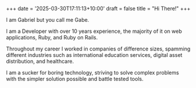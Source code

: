 +++
date = '2025-03-30T17:11:13+10:00'
draft = false
title = "Hi There!"
+++

I am Gabriel but you call me Gabe.

I am a Developer with over 10 years experience, the majority of it on web applications, Ruby, and Ruby on Rails.

Throughout my career I worked in companies of difference sizes, spamming different industries such as international education services, digital asset distribution, and healthcare.

I am a sucker for boring technology, striving to solve complex problems with the simpler solution possible and battle tested tools.
